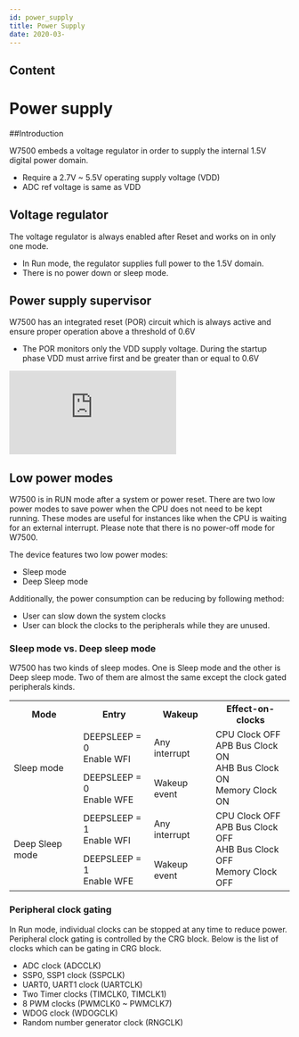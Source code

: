 ```yaml
---
id: power_supply
title: Power Supply
date: 2020-03-
---
```



## Content
# Power supply

##Introduction

W7500 embeds a voltage regulator in order to supply the internal 1.5V digital power domain.

- Require a 2.7V ~ 5.5V operating supply voltage (VDD)
- ADC ref voltage is same as VDD

## Voltage regulator 

The voltage regulator is always enabled after Reset and works on in only one mode.

- In Run mode, the regulator supplies full power to the 1.5V domain.
- There is no power down or sleep mode.

## Power supply supervisor

W7500 has an integrated reset (POR) circuit which is always active and ensure proper operation above a threshold of 0.6V

- The POR monitors only the VDD supply voltage. During the startup phase VDD must arrive first and be greater than or equal to 0.6V

![](http://wizwiki.net/wiki/lib/exe/fetch.php?media=products:w7500:por_reset_waveform.jpg "Figure 1 POR reset waveform")

## Low power modes
W7500 is in RUN mode after a system or power reset. There are two low power modes to save power when the CPU does not need to be kept running. These modes are useful for instances like when the CPU is waiting for an external interrupt. Please note that there is no power-off mode for W7500.

The device features two low power modes:

- Sleep mode
- Deep Sleep mode

Additionally, the power consumption can be reducing by following method:

- User can slow down the system clocks
- User can block the clocks to the peripherals while they are unused.

### Sleep mode vs. Deep sleep mode

W7500 has two kinds of sleep modes. One is Sleep mode and the other is Deep sleep mode.
Two of them are almost the same except the clock gated peripherals kinds. 

<table>
  <tr>
    <th>Mode</th>
    <th>Entry</th>
    <th>Wakeup</th>
    <th>Effect-on-clocks</th>
  </tr>
  <tr>
    <td rowspan="2">Sleep mode</td>
    <td>DEEPSLEEP = 0<br>Enable WFI</td>
    <td>Any interrupt</td>
    <td rowspan="2">CPU Clock OFF<br>APB Bus Clock ON<br>AHB Bus Clock ON<br>Memory Clock ON</td>
  </tr>
  <tr>
    <td>DEEPSLEEP = 0<br>Enable WFE</td>
    <td>Wakeup event</td>
  </tr>
  <tr>
    <td rowspan="2">Deep Sleep mode</td>
    <td>DEEPSLEEP = 1<br>Enable WFI</td>
    <td>Any interrupt</td>
    <td rowspan="2">CPU Clock OFF<br>APB Bus Clock OFF<br>AHB Bus Clock OFF<br>Memory Clock OFF</td>
  </tr>
  <tr>
    <td>DEEPSLEEP = 1<br>Enable WFE</td>
    <td>Wakeup event</td>
  </tr>
</table>


### Peripheral clock gating

In Run mode, individual clocks can be stopped at any time to reduce power.
Peripheral clock gating is controlled by the CRG block.
Below is the list of clocks which can be gating in CRG block.

- ADC clock (ADCCLK)
- SSP0, SSP1 clock (SSPCLK)
- UART0, UART1 clock (UARTCLK)
- Two Timer clocks (TIMCLK0, TIMCLK1)
- 8 PWM clocks (PWMCLK0 ~ PWMCLK7)
- WDOG clock (WDOGCLK)
- Random number generator clock (RNGCLK)
